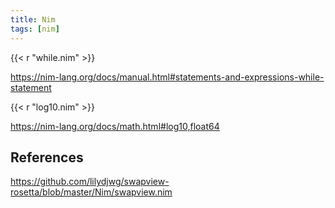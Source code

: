 ```yaml
---
title: Nim
tags: [nim]
---
```


{{< r "while.nim" >}}

<https://nim-lang.org/docs/manual.html#statements-and-expressions-while-statement>

{{< r "log10.nim" >}}

<https://nim-lang.org/docs/math.html#log10,float64>

## References

<https://github.com/lilydjwg/swapview-rosetta/blob/master/Nim/swapview.nim>
